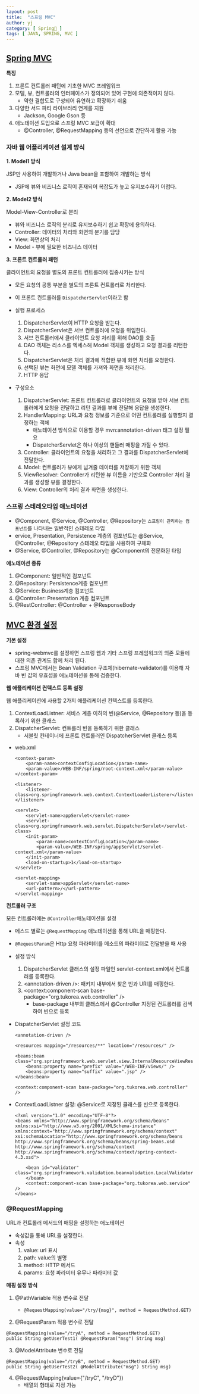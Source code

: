 ```yaml
---
layout: post
title:  "스프링 MVC"
author: yj
category: [ Spring🌱 ]
tags: [ JAVA, SPRING, MVC ]
---
```


## <a href="#">Spring MVC</a>

**특징**

1. 프론트 컨트롤러 패턴에 기초한 MVC 프레임워크
2. 모델, 뷰, 컨트롤러의 인터페이스가 정의되어 있어 구현에 의존적이지 않다.
    - 약한 결합도로 구성되어 유연하고 확장하기 쉬움
3. 다양한 서드 파티 라이브러리 연계를 지원
    - Jackson, Google Gson 등
4. 애노테이션 도입으로 스프링 MVC 보급이 확대
    - @Controller, @RequestMapping 등의 선언으로 간단하게 활용 가능

### 자바 웹 어플리케이션 설계 방식

**1. Model1 방식**

JSP만 사용하여 개발하거나 Java bean을 포함하여 개발하는 방식
- JSP에 뷰와 비즈니스 로직이 혼재되어 복잡도가 높고 유지보수하기 어렵다.

**2. Model2 방식**

Model-View-Controller로 분리
- 뷰와 비즈니스 로직의 분리로 유지보수하기 쉽고 확장에 용의하다.
- Controller: 데이터의 처리와 화면의 분기를 담당
- View: 화면상의 처리
- Model - 뷰에 필요한 비즈니스 데이터

**3. 프론트 컨트롤러 패턴**

클라이언트의 요청을 별도의 프론트 컨트롤러에 집중시키는 방식
- 모든 요청의 공통 부분을 별도의 프론트 컨트롤러로 처리한다.
- 이 프론트 컨트롤러를 `DispatcherServlet`이라고 함
- 실행 프로세스
    1. DispatcherServlet이 HTTP 요청을 받는다.
    2. DispatcherServlet은 서브 컨트롤러에 요청을 위임한다.
    3. 서브 컨트롤러에서 클라이언트 요청 처리를 위해 DAO를 호출
    4. DAO 객체는 리소스를 엑세스해 Model 객체를 생성하고 요청 결과를 리턴한다.
    5. DispatcherServlet은 처리 결과에 적합한 뷰에 화면 처리를 요청한다.
    6. 선택된 뷰는 화면에 모델 객체를 가져와 화면을 처리한다.
    7. HTTP 응답

- 구성요소
    1. DispatcherServlet: 프론트 컨트롤러로 클라이언트의 요청을 받아 서브 컨트롤러에게 요청을 전달하고 리턴 결과를 뷰에 전달해 응답을 생성한다.
    2. HandlerMapping: URL과 요청 정보를 기준으로 어떤 컨트롤러를 실행할지 결정하는 객체
        - 애노테이션 방식으로 이용할 경우 mvn:annotation-driven 태그 설정 필요
        - DispatcherServlet은 하나 이상의 핸들러 매핑을 가질 수 있다.
    3. Controller: 클라이언트의 요청을 처리하고 그 결과를 DispatcherServlet에 전달한다.
    4. Model: 컨트롤러가 뷰에게 넘겨줄 데이터를 저장하기 위한 객체
    5. ViewResolver: Controller가 리턴한 뷰 이름을 기반으로 Controller 처리 결과를 생성할 뷰를 결정한다.
    6. View: Controller의 처리 결과 화면을 생성한다.

### 스프링 스테레오타입 애노테이션

- @Component, @Service, @Controller, @Repository는 `스프링이 관리하는 컴포넌트`를 나타내는 일반적인 스테레오 타입
- ervice, Presentation, Persistence 계층의 컴포넌트는 @Service, @Controller, @Repository 스테레오 타입을 사용하여 구체화
- @Service, @Controller, @Repository는 @Component의 전문화된 타입

**애노테이션 종류**

1. @Component: 일반적인 컴포넌트
2. @Repository: Persistence계층 컴포넌트
3. @Service: Business계층 컴포넌트
4. @Controller: Presentation 계층 컴포넌트
5. @RestController: @Controller + @ResponseBody

## <a href="#">MVC 환경 설정</a>

**기본 설정**

- spring-webmvc를 설정하면 스프링 웹과 기타 스프링 프레임워크의 의존 모듈에 대한 의존 관계도 함께 처리 된다.
- 스프링 MVC에서는 Bean Validation 구조체(hibernate-validator)를 이용해 자바 빈 값의 유효성을 애노테이션을 통해 검증한다.

**웹 애플리케이션 컨텍스트 등록 설정**

웹 애플리케이션에 사용할 2가지 애플리케이션 컨텍스트를 등록한다.

1. ContextLoadListner: 서비스 계층 이하의 빈(@Service, @Repository 등)을 등록하기 위한 클래스
2. DispatcherServlet: 컨트롤러 빈을 등록하기 위한 클래스
    - 서블릿 컨테이너에 프론트 컨트롤러인 DispatcherServlet 클래스 등록

- web.xml

    ```    
    <context-param>
        <param-name>contextConfigLocation</param-name>
        <param-value>/WEB-INF/spring/root-context.xml</param-value>
    </context-param>

    <listener>
        <listener-class>org.springframework.web.context.ContextLoaderListener</listenerclass>
    </listener>

    <servlet>
        <servlet-name>appServlet</servlet-name>
        <servlet-class>org.springframework.web.servlet.DispatcherServlet</servlet-class>
        <init-param>
            <param-name>contextConfigLocation</param-name>
            <param-value>/WEB-INF/spring/appServlet/servlet-context.xml</param-value>
        </init-param>
        <load-on-startup>1</load-on-startup>
    </servlet>

    <servlet-mapping>
        <servlet-name>appServlet</servlet-name>
        <url-pattern>/</url-pattern>
    </servlet-mapping>
    ```


**컨트롤러 구조**

모든 컨트롤러에는 `@Controller`애노테이션을 설정
- 메스드 별로는 `@RequestMapping` 애노테이션을 통해 URL을 매핑한다.
- `@RequestParam`은 Http 요청 파라미터를 메소드의 파라미터로 전달받을 때 사용
- 설정 방식
    1. DispatcherServlet 클래스의 설정 파일인 servlet-context.xml에서 컨트롤러를 등록한다.
    2. \<annotation-driven />: 패키지 내부에서 찾은 빈과 URI를 매핑한다.
    2. \<context:component-scan base-package="org.tukorea.web.controller" />
        - base-package 내부의 클래스에서 @Controller 지정된 컨트롤러를 검색하여 빈으로 등록
- DispatcherServlet 설정 코드

    ```
    <annotation-driven />

    <resources mapping="/resources/**" location="/resources/" />

    <beans:bean class="org.springframework.web.servlet.view.InternalResourceViewResolver">
        <beans:property name="prefix" value="/WEB-INF/views/" />
        <beans:property name="suffix" value=".jsp" />
    </beans:bean>

    <context:component-scan base-package="org.tukorea.web.controller" />
    ```

- ContextLoadListner 설정: @Service로 지정된 클래스를 빈으로 등록한다.

    ```
    <?xml version="1.0" encoding="UTF-8"?>
    <beans xmlns="http://www.springframework.org/schema/beans"
    xmlns:xsi="http://www.w3.org/2001/XMLSchema-instance"
    xmlns:context="http://www.springframework.org/schema/context"
    xsi:schemaLocation="http://www.springframework.org/schema/beans
    http://www.springframework.org/schema/beans/spring-beans.xsd
    http://www.springframework.org/schema/context
    http://www.springframework.org/schema/context/spring-context-4.3.xsd">

        <bean id="validator" class="org.springframework.validation.beanvalidation.LocalValidatorFactoryBean">
        </bean>
        <context:component-scan base-package="org.tukorea.web.service" />
    </beans>
    ```

### @RequestMapping

URL과 컨트롤러 메서드의 매핑을 설정하는 애노테이션
- 속성값을 통해 URL을 설정한다.
- 속성
    1. value: url 표시
    2. path: value의 별명
    3. method: HTTP 메서드
    4. params: 요청 파라미터 유무나 파라미터 값

**매핑 설정 방식**

1. @PathVariable 적용 변수로 전달
    - `@RequestMapping(value="/try/{msg}", method = RequestMethod.GET)`

2. @RequestParam 적용 변수로 전달

```
@RequestMapping(value="/tryA", method = RequestMethod.GET)
public String getUserTest1( @RequestParam("msg") String msg)
```

3. @ModelAttribute 변수로 전달

```
@RequestMapping(value="/tryB", method = RequestMethod.GET)
public String getUserTest2( @ModelAttribute("msg") String msg) 
```

4. @RequestMapping(value={"/tryC", "/tryD"})
    - 배열의 형태로 지정 가능